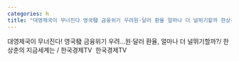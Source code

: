 ```yaml
---
categories: h
title: "대영제국이 무너진다 영국發 금융위기 우려원·달러 환율 얼마나 더 널뛰기할까 한상춘의 지금세계는  한국경제TV  한국경제TV"
---
```

대영제국이 무너진다! 영국發 금융위기 우려...원·달러 환율, 얼마나 더 널뛰기할까?/ 한상춘의 지금세계는 / 한국경제TV&nbsp;&nbsp;한국경제TV